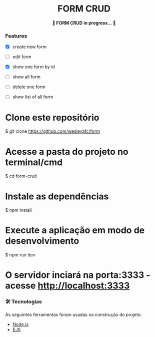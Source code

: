 <h1 align="center">
   FORM CRUD
</h1>

<h4 align="center"> 
	🚧  FORM CRUD in progress...  🚧
</h4>


### Features

- [x] create new form
- [ ] edit form
- [x] show one form by id
- [ ] show all form
- [ ] delete one form
- [ ] show list of all form 


# Clone este repositório
$ git clone <https://github.com/wesleyafc/form>

# Acesse a pasta do projeto no terminal/cmd
$ cd form-crud

# Instale as dependências
$ npm install

# Execute a aplicação em modo de desenvolvimento
$ npm run dev

# O servidor inciará na porta:3333 - acesse <http://localhost:3333> 

### 🛠 Tecnologias

As seguintes ferramentas foram usadas na construção do projeto:

- [Node.js](https://nodejs.org/en/)
- [EJS](https://ejs.co/)